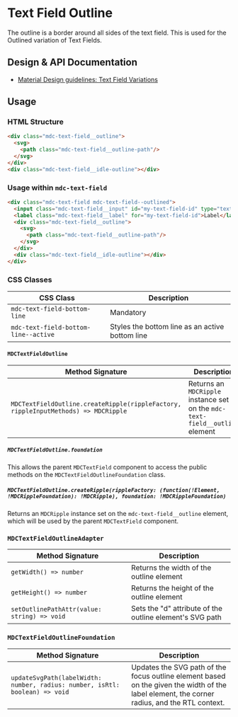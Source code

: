 <!--docs:
title: "Text Field Outline"
layout: detail
section: components
excerpt: "The outline is a border around the text field"
iconId: text_field
path: /catalog/input-controls/text-fields/outline/
-->

# Text Field Outline

The outline is a border around all sides of the text field. This is used for the Outlined variation of Text Fields.

## Design & API Documentation

<ul class="icon-list">
  <li class="icon-list-item icon-list-item--spec">
    <a href="https://material.io/guidelines/components/text-fields.html#text-fields-field-variations">Material Design guidelines: Text Field Variations</a>
  </li>
</ul>

## Usage

### HTML Structure

```html
<div class="mdc-text-field__outline">
  <svg>
    <path class="mdc-text-field__outline-path"/>
  </svg>
</div>
<div class="mdc-text-field__idle-outline"></div>
```

### Usage within `mdc-text-field`

```html
<div class="mdc-text-field mdc-text-field--outlined">
  <input class="mdc-text-field__input" id="my-text-field-id" type="text">
  <label class="mdc-text-field__label" for="my-text-field-id">Label</label>
  <div class="mdc-text-field__outline">
    <svg>
      <path class="mdc-text-field__outline-path"/>
    </svg>
  </div>
  <div class="mdc-text-field__idle-outline"></div>
</div>
```

### CSS Classes

CSS Class | Description
--- | ---
`mdc-text-field-bottom-line` | Mandatory
`mdc-text-field-bottom-line--active` | Styles the bottom line as an active bottom line

#### `MDCTextFieldOutline`

Method Signature | Description
--- | ---
`MDCTextFieldOutline.createRipple(rippleFactory, rippleInputMethods) => MDCRipple` | Returns an `MDCRipple` instance set on the `mdc-text-field__outline` element

##### `MDCTextFieldOutline.foundation`

This allows the parent `MDCTextField` component to access the public methods on the `MDCTextFieldOutlineFoundation` class.

##### `MDCTextFieldOutline.createRipple(rippleFactory: (function(!Element, !MDCRippleFoundation): !MDCRipple), foundation: !MDCRippleFoundation)`

Returns an `MDCRipple` instance set on the `mdc-text-field__outline` element, which will be used by the parent `MDCTextField` component. 

### `MDCTextFieldOutlineAdapter`

Method Signature | Description
--- | ---
`getWidth() => number` | Returns the width of the outline element
`getHeight() => number` | Returns the height of the outline element
`setOutlinePathAttr(value: string) => void` | Sets the "d" attribute of the outline element's SVG path

### `MDCTextFieldOutlineFoundation`

Method Signature | Description
--- | ---
`updateSvgPath(labelWidth: number, radius: number, isRtl: boolean) => void` | Updates the SVG path of the focus outline element based on the given the width of the label element, the corner radius, and the RTL context.
